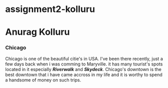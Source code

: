 # assignment2-kolluru

# Anurag Kolluru

### Chicago

Chicago is one of the beautiful citie's in USA. I've been there recently, just a few days back when i was comming to Maryville.
it has many tourist's spots located in it especially ***Riverwalk*** and ***Skydeck***. Chicago's downtown is the best downtown that i have came accross in my life and it is worthy to spend a handsome of money on such trips.